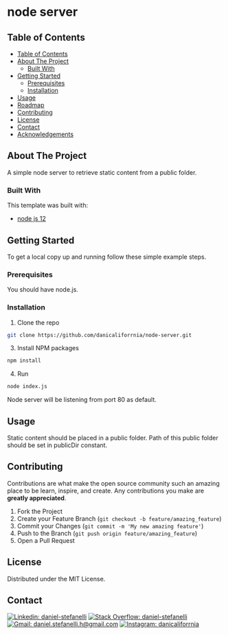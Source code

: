 # node server

<!-- TABLE OF CONTENTS -->
## Table of Contents

- [Table of Contents](#table-of-contents)
- [About The Project](#about-the-project)
  - [Built With](#built-with)
- [Getting Started](#getting-started)
  - [Prerequisites](#prerequisites)
  - [Installation](#installation)
- [Usage](#usage)
- [Roadmap](#roadmap)
- [Contributing](#contributing)
- [License](#license)
- [Contact](#contact)
- [Acknowledgements](#acknowledgements)



<!-- ABOUT THE PROJECT -->
## About The Project

A simple node server to retrieve static content from a public folder.

### Built With
This template was built with:

* [node js 12](https://nodejs.org/es/download/)

<!-- GETTING STARTED -->
## Getting Started

To get a local copy up and running follow these simple example steps.

### Prerequisites

You should have node.js.

### Installation

1. Clone the repo
```sh
git clone https://github.com/danicaliforrnia/node-server.git
```
3. Install NPM packages
```sh
npm install
```
4. Run
```sh
node index.js
```

Node server will be listening from port 80 as default. 

<!-- USAGE EXAMPLES -->
## Usage

Static content should be placed in a public folder. Path of this public folder should be set in publicDir constant.

<!-- CONTRIBUTING -->
## Contributing

Contributions are what make the open source community such an amazing place to be learn, inspire, and create. Any contributions you make are **greatly appreciated**.

1. Fork the Project
2. Create your Feature Branch (`git checkout -b feature/amazing_feature`)
3. Commit your Changes (`git commit -m 'My new amazing feature'`)
4. Push to the Branch (`git push origin feature/amazing_feature`)
5. Open a Pull Request

<!-- LICENSE -->
## License

Distributed under the MIT License.

<!-- CONTACT -->
## Contact

[![Linkedin: daniel-stefanelli](https://img.shields.io/badge/LinkedIn-0077B5?style=for-the-badge&logo=daniel-stefanelli&logoColor=white)](https://www.linkedin.com/in/daniel-stefanelli/)
[![Stack Overflow: daniel-stefanelli](https://img.shields.io/badge/-Stackoverflow-FE7A16?style=for-the-badge&logo=stack-overflow&logoColor=white)](https://stackoverflow.com/users/12800059/daniel-stefanelli)
[![Gmail: daniel.stefanelli.h@gmail.com](https://img.shields.io/badge/Gmail-D14836?style=for-the-badge&logo=gmail&logoColor=white)](mailto:daniel.stefanelli.h@gmail.com)
[![Instagram: danicaliforrnia](https://img.shields.io/badge/Instagram-E4405F?style=for-the-badge&logo=instagram&logoColor=white)](https://www.instagram.com/danicaliforrnia/)


